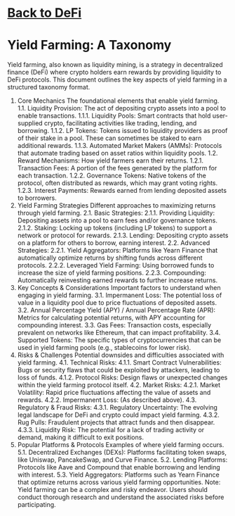 # [Back to DeFi](defi)


# Yield Farming: A Taxonomy
Yield farming, also known as liquidity mining, is a strategy in decentralized finance (DeFi) where crypto holders earn rewards by providing liquidity to DeFi protocols. This document outlines the key aspects of yield farming in a structured taxonomy format.
1. Core Mechanics
The foundational elements that enable yield farming.
1.1. Liquidity Provision: The act of depositing crypto assets into a pool to enable transactions.
1.1.1. Liquidity Pools: Smart contracts that hold user-supplied crypto, facilitating activities like trading, lending, and borrowing.
1.1.2. LP Tokens: Tokens issued to liquidity providers as proof of their stake in a pool. These can sometimes be staked to earn additional rewards.
1.1.3. Automated Market Makers (AMMs): Protocols that automate trading based on asset ratios within liquidity pools.
1.2. Reward Mechanisms: How yield farmers earn their returns.
1.2.1. Transaction Fees: A portion of the fees generated by the platform for each transaction.
1.2.2. Governance Tokens: Native tokens of the protocol, often distributed as rewards, which may grant voting rights.
1.2.3. Interest Payments: Rewards earned from lending deposited assets to borrowers.
2. Yield Farming Strategies
Different approaches to maximizing returns through yield farming.
2.1. Basic Strategies:
2.1.1. Providing Liquidity: Depositing assets into a pool to earn fees and/or governance tokens.
2.1.2. Staking: Locking up tokens (including LP tokens) to support a network or protocol for rewards.
2.1.3. Lending: Depositing crypto assets on a platform for others to borrow, earning interest.
2.2. Advanced Strategies:
2.2.1. Yield Aggregators: Platforms like Yearn Finance that automatically optimize returns by shifting funds across different protocols.
2.2.2. Leveraged Yield Farming: Using borrowed funds to increase the size of yield farming positions.
2.2.3. Compounding: Automatically reinvesting earned rewards to further increase returns.
3. Key Concepts & Considerations
Important factors to understand when engaging in yield farming.
3.1. Impermanent Loss: The potential loss of value in a liquidity pool due to price fluctuations of deposited assets.
3.2. Annual Percentage Yield (APY) / Annual Percentage Rate (APR): Metrics for calculating potential returns, with APY accounting for compounding interest.
3.3. Gas Fees: Transaction costs, especially prevalent on networks like Ethereum, that can impact profitability.
3.4. Supported Tokens: The specific types of cryptocurrencies that can be used in yield farming pools (e.g., stablecoins for lower risk).
4. Risks & Challenges
Potential downsides and difficulties associated with yield farming.
4.1. Technical Risks:
4.1.1. Smart Contract Vulnerabilities: Bugs or security flaws that could be exploited by attackers, leading to loss of funds.
4.1.2. Protocol Risks: Design flaws or unexpected changes within the yield farming protocol itself.
4.2. Market Risks:
4.2.1. Market Volatility: Rapid price fluctuations affecting the value of assets and rewards.
4.2.2. Impermanent Loss: (As described above).
4.3. Regulatory & Fraud Risks:
4.3.1. Regulatory Uncertainty: The evolving legal landscape for DeFi and crypto could impact yield farming.
4.3.2. Rug Pulls: Fraudulent projects that attract funds and then disappear.
4.3.3. Liquidity Risk: The potential for a lack of trading activity or demand, making it difficult to exit positions.
5. Popular Platforms & Protocols
Examples of where yield farming occurs.
5.1. Decentralized Exchanges (DEXs): Platforms facilitating token swaps, like Uniswap, PancakeSwap, and Curve Finance.
5.2. Lending Platforms: Protocols like Aave and Compound that enable borrowing and lending with interest.
5.3. Yield Aggregators: Platforms such as Yearn Finance that optimize returns across various yield farming opportunities.
Note: Yield farming can be a complex and risky endeavor. Users should conduct thorough research and understand the associated risks before participating.

